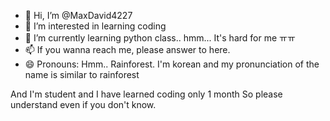 - 👋 Hi, I’m @MaxDavid4227
- 👀 I’m interested in learning coding
- 🌱 I’m currently learning python class.. hmm... It's hard for me ㅠㅠ
- 📫 If you wanna reach me, please answer to here. 
- 😄 Pronouns: Hmm.. Rainforest. I'm korean and my pronunciation of the name is similar to rainforest

And I'm student and I have learned coding only 1 month
So please understand even if you don't know.
